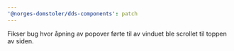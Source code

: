 ```yaml
---
'@norges-domstoler/dds-components': patch
---
```


Fikser bug hvor åpning av popover førte til av vinduet ble scrollet til toppen av siden.
